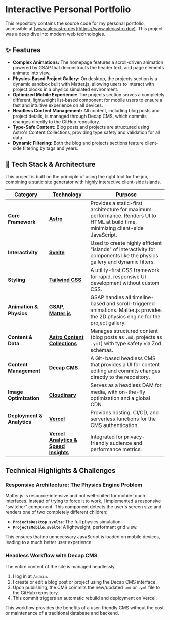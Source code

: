 # Interactive Personal Portfolio

This repository contains the source code for my personal portfolio, accessible at [www.alecastro.dev](https://www.alecastro.dev). This project was a deep dive into modern web technologies.

## ✨ Features

* **Complex Animations:** The homepage features a scroll-driven animation powered by GSAP that deconstructs the header text, and page elements animate into view.
* **Physics-Based Project Gallery:** On desktop, the projects section is a dynamic sandbox built with Matter.js, allowing users to interact with project blocks in a physics simulated environment.
* **Optimized Mobile Experience:** The projects section serves a completely different, lightweight list-based component for mobile users to ensure a fast and intuitive experience on all devices.
* **Headless Content Management:** All content, including blog posts and project details, is managed through Decap CMS, which commits changes directly to the GitHub repository.
* **Type-Safe Content:** Blog posts and projects are structured using Astro's Content Collections, providing type safety and validation for all data.
* **Dynamic Filtering:** Both the blog and projects sections feature client-side filtering by tags and years.

## 🚀 Tech Stack & Architecture

This project is built on the principle of using the right tool for the job, combining a static site generator with highly interactive client-side islands.

| Category                  | Technology                                                                                                  | Purpose                                                                                                                             |
| ------------------------- | ----------------------------------------------------------------------------------------------------------- | ----------------------------------------------------------------------------------------------------------------------------------- |
| **Core Framework** | [**Astro**](https://astro.build/)                                                                           | Provides a static-first architecture for maximum performance. Renders UI to HTML at build time, minimizing client-side JavaScript. |
| **Interactivity** | [**Svelte**](https://svelte.dev/)                                                                           | Used to create highly efficient "islands" of interactivity for components like the physics gallery and dynamic filters.             |
| **Styling** | [**Tailwind CSS**](https://tailwindcss.com/)                                                                | A utility-first CSS framework for rapid, responsive UI development without custom CSS.                                              |
| **Animation & Physics** | [**GSAP**](https://gsap.com/), [**Matter.js**](https://brm.io/matter-js/)                                     | GSAP handles all timeline-based and scroll-triggered animations. Matter.js provides the 2D physics engine for the project gallery. |
| **Content & Data** | [**Astro Content Collections**](https://docs.astro.build/en/guides/content-collections/)                    | Manages structured content (blog posts as `.md`, projects as `.yml`) with type safety via Zod schemas.                            |
| **Content Management** | [**Decap CMS**](https://decapcms.org/)                                                                      | A Git-based headless CMS that provides a UI for content editing and commits changes directly to the repository.                   |
| **Image Optimization** | [**Cloudinary**](https://cloudinary.com/)                                                                   | Serves as a headless DAM for media, with on-the-fly optimization and a global CDN.                                                  |
| **Deployment & Analytics**| [**Vercel**](https://vercel.com/)                                                                           | Provides hosting, CI/CD, and serverless functions for the CMS authentication.                                                       |
|                           | [**Vercel Analytics & Speed Insights**](https://vercel.com/analytics)                                     | Integrated for privacy-friendly audience and performance metrics.                                                                   |

## Technical Highlights & Challenges

### Responsive Architecture: The Physics Engine Problem

Matter.js is resource-intensive and not well-suited for mobile touch interfaces. Instead of trying to force it to work, I implemented a responsive "switcher" component. This component detects the user's screen size and renders one of two completely different children:
* **`ProjectsDesktop.svelte`**: The full physics simulation.
* **`ProjectsMobile.svelte`**: A lightweight, performant grid view.

This ensures that no unnecessary JavaScript is loaded on mobile devices, leading to a much better user experience.

### Headless Workflow with Decap CMS

The entire content of the site is managed headlessly.
1.  I log in at `/admin`.
2.  I create or edit a blog post or project using the Decap CMS interface.
3.  Upon publishing, the CMS commits the new/updated `.md` or `.yml` file to the GitHub repository.
4.  This commit triggers an automatic rebuild and deployment on Vercel.

This workflow provides the benefits of a user-friendly CMS without the cost or maintenance of a traditional database and backend.